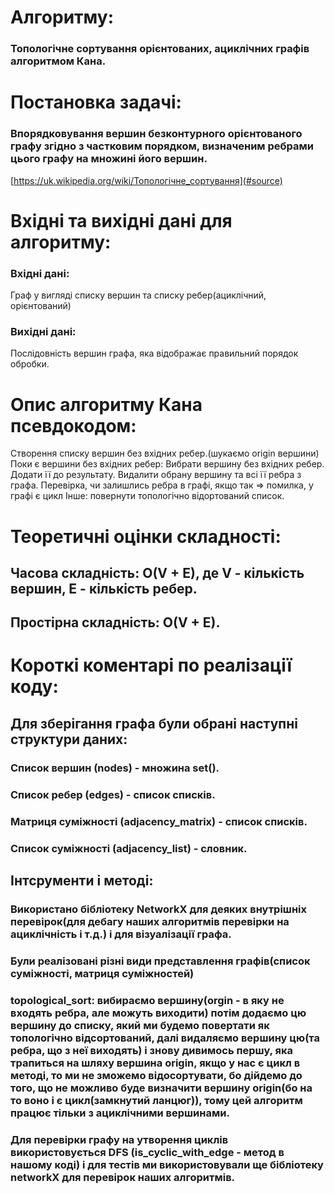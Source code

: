 # Алгоритму: 
### Топологічне сортування орієнтованих, ациклічних графів алгоритмом Кана.

# Постановка задачі:
### Впорядковування вершин безконтурного орієнтованого графу згідно з частковим порядком, визначеним ребрами цього графу на множині його вершин. 
[https://uk.wikipedia.org/wiki/Топологічне_сортування](#source)

# Вхідні та вихідні дані для алгоритму:

### Вхідні дані: 
Граф у вигляді списку вершин та списку ребер(ациклічний, орієнтований)
### Вихідні дані: 
Послідовність вершин графа, яка відображає правильний порядок обробки.

# Опис алгоритму Кана псевдокодом:

Створення списку вершин без вхідних ребер.(шукаємо origin вершини)
  Поки є вершини без вхідних ребер:
    Вибрати вершину без вхідних ребер.
    Додати її до результату.
    Видалити обрану вершину та всі її ребра з графа.
Перевірка, чи залишлись ребра в графі, якщо так => помилка, у графі є цикл
Інше:
  повернути  топологічно відортований список.
  
# Теоретичні оцінки складності:

## Часова складність: O(V + E), де V - кількість вершин, E - кількість ребер.
## Простірна складність: O(V + E).

# Короткі коментарі по реалізації коду:

## Для зберігання графа були обрані наступні структури даних:
### Список вершин (nodes) - множина set().
### Список ребер (edges) - список списків.
### Матриця суміжності (adjacency_matrix) - список списків.
### Список суміжності (adjacency_list) - словник.
## Інтсрументи і методі:
### Використано бібліотеку NetworkX для деяких внутрішніх перевірок(для дебагу наших алгоритмів перевірки на ациклічність і т.д.) і для візуалізації графа.
### Були реалізовані різні види представлення графів(список суміжності, матриця суміжностей)
### topological_sort: вибираємо вершину(orgin - в яку не входять ребра, але можуть виходити) потім додаємо цю вершину до списку, який ми будемо повертати як топологічно відсортований, далі видаляємо вершину цю(та ребра, що з неї виходять) і знову дивимось першу, яка трапиться на шляху вершина origin, якщо у нас є цикл в методі, то ми не зможемо відосортувати, бо дійдемо до того, що не можливо буде визначити вершину origin(бо на то воно і є цикл(замкнутий ланцюг)), тому цей алгоритм працює тільки з ациклічними вершинами.
### Для перевірки графу на утворення циклів використовується DFS (is_cyclic_with_edge - метод в нашому коді) і для тестів ми використовували ще бібліотеку networkX для перевірок наших алгоритмів.
